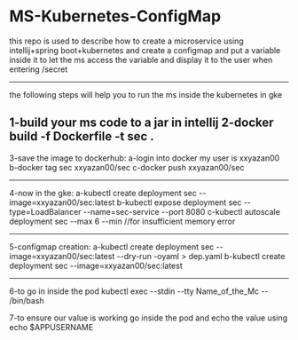 # MS-Kubernetes-ConfigMap
this repo is used to describe how to create a microservice using intellij+spring boot+kubernetes and create a configmap and put a variable inside it to let the ms access the variable and display it to the user when entering /secret 




-----------------------------------------------------
the following steps will help you to run the ms inside the kubernetes in gke

1-build your ms code to a jar in intellij 
2-docker build -f Dockerfile -t sec .
-----------------------------------------

3-save the image to dockerhub:
 a-login into docker my user is xxyazan00
 b-docker tag sec xxyazan00/sec
 c-docker push xxyazan00/sec

--------------------------------
4-now in the gke:
 a-kubectl create deployment sec --image=xxyazan00/sec:latest
 b-kubectl expose deployment sec --type=LoadBalancer --name=sec-service --port 8080
 c-kubectl autoscale deployment sec --max 6 --min      //for insufficient memory error
 
 -------------------------------------------
5-configmap creation:
 a-kubectl create deployment sec --image=xxyazan00/sec:latest  --dry-run -oyaml > dep.yaml
 b-kubectl create deployment sec --image=xxyazan00/sec:latest  
 
 -------------------------------------------
6-to go in inside the pod 
kubectl exec --stdin --tty Name_of_the_Mc -- /bin/bash


7-to ensure our value is working go inside the pod and echo the value using 
echo $APPUSERNAME








